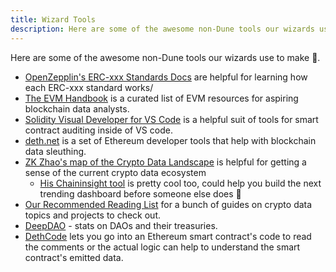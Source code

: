 ```yaml
---
title: Wizard Tools
description: Here are some of the awesome non-Dune tools our wizards use to make 🎇.
---
```


Here are some of the awesome non-Dune tools our wizards use to make 🎇.

- [OpenZepplin's ERC-xxx Standards Docs](https://docs.openzeppelin.com/contracts/4.x/tokens) are helpful for learning how each ERC-xxx standard works/
- [The EVM Handbook](https://noxx3xxon.notion.site/noxx3xxon/The-EVM-Handbook-bb38e175cc404111a391907c4975426d) is a curated list of EVM resources for aspiring blockchain data analysts.
- [Solidity Visual Developer for VS Code](https://marketplace.visualstudio.com/items?itemName=tintinweb.solidity-visual-auditor) is a helpful suit of tools for smart contract auditing inside of VS code.
- [deth.net](https://deth.net) is a set of Ethereum developer tools that help with blockchain data sleuthing.
- [ZK Zhao's map of the Crypto Data Landscape](https://twitter.com/zk7hao/status/1576492616715116547) is helpful for getting a sense of the current crypto data ecosystem
  - [His Chaininsight tool](https://twitter.com/zk7hao/status/1361948073300164609?cxt=HHwWgoCs-dCjzuYlAAAA) is pretty cool too, could help you build the next trending dashboard before someone else does 🧙
- [Our Recommended Reading List](../recommended-reading.md) for a bunch of guides on crypto data topics and projects to check out.
- [DeepDAO](https://deepdao.io/organizations) - stats on DAOs and their treasuries.
- [DethCode](https://etherscan.deth.net) lets you go into an Ethereum smart contract's code to read the comments or the actual logic can help to understand the smart contract's emitted data.